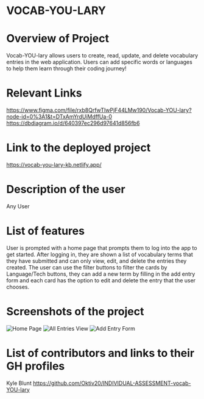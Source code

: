 # VOCAB-YOU-LARY

# Overview of Project
Vocab-YOU-lary allows users to create, read, update, and delete vocabulary entries in the web application. Users can add specific words or languages to help them learn through their coding journey!

# Relevant Links
https://www.figma.com/file/rxb8QrfwTIwPjF44LMw190/Vocab-YOU-lary?node-id=0%3A1&t=DTxAmYrdUiMdffUa-0
https://dbdiagram.io/d/640397ec296d97641d856fb6

# Link to the deployed project
https://vocab-you-lary-kb.netlify.app/

# Description of the user
Any User

# List of features
User is prompted with a home page that prompts them to log into the app to get started. After logging in, they are shown a list of vocabulary terms that they have submitted and can only view, edit, and delete the entries they created. The user can use the filter buttons to filter the cards by Language/Tech buttons, they can add a new term by filling in the add entry form and each card has the option to edit and delete the entry that the user chooses.

# Screenshots of the project
![Home Page](https://user-images.githubusercontent.com/113741723/224494730-22bd60de-2bb0-4202-872e-1b775338b032.png)
![All Entries View](https://user-images.githubusercontent.com/113741723/224494766-c01c4014-dc8b-44bd-affe-d3249b924833.png)
![Add Entry Form](https://user-images.githubusercontent.com/113741723/224494769-100b9286-a338-4433-ac44-69cc789ef2be.png)


# List of contributors and links to their GH profiles
Kyle Blunt https://github.com/Oktiv20/INDIVIDUAL-ASSESSMENT-vocab-YOU-lary

